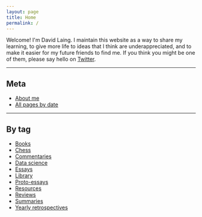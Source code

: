 ```yaml
---
layout: page
title: Home
permalink: /
---
```


Welcome! I'm David Laing. I maintain this website as a way to share my learning, to give more life to ideas that I think are underappreciated, and to make it easier for my future friends to find me. If you think you might be one of them, please say hello on <a href="https://twitter.com/davidklaing">Twitter</a>.

<hr>

## Meta

* <a id="about-me" class="internal-link" href="/about-me/">About me</a>
* <a id="all-pages-by-date" class="internal-link" href="/all-pages-by-date/">All pages by date</a>

<hr>

## By tag

* <a id="books" class="internal-link" href="/books/">Books</a>
* <a id="chess" class="internal-link" href="/chess/">Chess</a>
* <a id="commentaries" class="internal-link" href="/commentaries/">Commentaries</a>
* <a id="data-science" class="internal-link" href="/data-science/">Data science</a>
* <a id="essays" class="internal-link" href="/essays/">Essays</a>
* <a id="library" class="internal-link" href="/library/">Library</a>
* <a id="proto-essays" class="internal-link" href="/proto-essays/">Proto-essays</a>
* <a id="resources" class="internal-link" href="/resources/">Resources</a>
* <a id="reviews" class="internal-link" href="/reviews/">Reviews</a>
* <a id="summaries" class="internal-link" href="/summaries/">Summaries</a>
* <a id="yearly-retrospectives" class="internal-link" href="/yearly-retrospectives/">Yearly retrospectives</a>